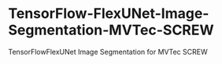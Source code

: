 # TensorFlow-FlexUNet-Image-Segmentation-MVTec-SCREW
TensorFlowFlexUNet Image Segmentation for MVTec SCREW
